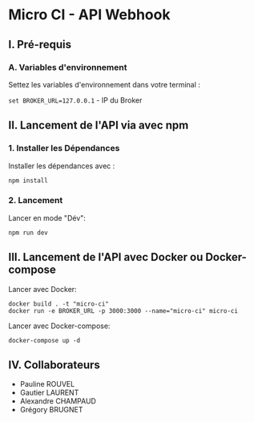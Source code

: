# Micro CI - API Webhook

## I. Pré-requis

### A. Variables d'environnement

Settez les variables d'environnement dans votre terminal :

`set BROKER_URL=127.0.0.1` - IP du Broker


## II. Lancement de l'API via avec npm

### 1. Installer les Dépendances

Installer les dépendances avec :

`npm install`

### 2. Lancement

Lancer en mode "Dév":

```
npm run dev
```

## III. Lancement de l'API avec Docker ou Docker-compose

Lancer avec Docker:

```
docker build . -t "micro-ci"
docker run -e BROKER_URL -p 3000:3000 --name="micro-ci" micro-ci
```

Lancer avec Docker-compose:

```
docker-compose up -d
```

## IV. Collaborateurs

- Pauline ROUVEL
- Gautier LAURENT
- Alexandre CHAMPAUD
- Grégory BRUGNET
